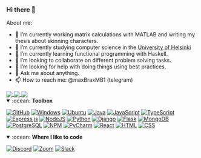 ### Hi there 👋

About me:

- 🔭 I’m currently working matrix calculations with MATLAB and writing my thesis about skinning characters. 
- 🌱 I’m currently studying computer science in the [University of Helsinki](https://www.helsinki.fi/en/computer-science)
- 🌱 I’m currently learning functional programming with Haskell. 
- 👯 I’m looking to collaborate on different problem solving tasks.
- 🤔 I’m looking for help with doing things using best practices. 
- 💬 Ask me about anything.
- 📫 How to reach me: @maxBraxMB1 (telegram)

<a href="https://github-readme-stats.vercel.app/api?username=StrappedGlint13&count_private=true&show_icons=trues">
  <img align="center" src="https://github-readme-stats.vercel.app/api?username=StrappedGlint13&count_private=true&show_icons=trues" />
</a>
<a href="https://github-readme-stats.vercel.app/api/top-langs/?username=StrappedGlint13">
  <img align="center" src="https://github-readme-stats.vercel.app/api/top-langs/?username=StrappedGlint13" />
</a>
<a href="https://github-readme-stats.vercel.app/api/wakatime?username=StrappedGlint13">
  <img align="center" src="https://github-readme-stats.vercel.app/api/wakatime?username=StrappedGlint13" />
</a>

<details open>
<summary>:ocean: <b>Toolbox</b></summary>
<p>
  
[![GitHub](https://img.shields.io/badge/GitHub-181717?style=for-the-badge&logo=GitHub&logoColor=white)]()
[![Windows](https://img.shields.io/badge/Windows-0078D6?style=for-the-badge&logo=Windows&logoColor=white)]()
[![Ubuntu](https://img.shields.io/badge/Ubuntu-E95420?style=for-the-badge&logo=ubuntu&logoColor=white)]()
[![Java](https://img.shields.io/badge/java-%23ED8B00.svg?&style=for-the-badge&logo=java&logoColor=white)]()
[![JavaScript](https://img.shields.io/badge/JavaScript-D8C31A?style=for-the-badge&logo=javascript&logoColor=white)]()
[![TypeScript](https://img.shields.io/badge/TypeScript-007ACC?style=for-the-badge&logo=typescript&logoColor=white)]()
[![Express.js]( https://img.shields.io/badge/Express.js-404D59?style=for-the-badge)]()
[![NodeJS](https://img.shields.io/badge/NodeJS-529f44?style=for-the-badge&logo=node.js&logoColor=white)]()
[![Python](https://img.shields.io/badge/Python-3776AB?style=for-the-badge&logo=python&logoColor=white)]()
[![Django](https://img.shields.io/badge/Django-092E20?style=for-the-badge&logo=django&logoColor=white)]()
[![Flask](https://img.shields.io/badge/Flask-000000?style=for-the-badge&logo=flask&logoColor=white)]()
[![MongoDB](https://img.shields.io/badge/MongoDB-%234ea94b.svg?&style=for-the-badge&logo=mongodb&logoColor=white)]()
[![PostgreSQL](https://img.shields.io/badge/PostgreSQL-336791?style=for-the-badge&logo=PostgreSQL&logoColor=white)]()
[![NPM](https://img.shields.io/badge/NPM-CB3837?style=for-the-badge&logo=NPM&logoColor=white)]()
[![PyCharm](https://img.shields.io/badge/PyCharm-ebe534?style=for-the-badge&logo=pycharm&logoColor=black)]()
[![React](https://img.shields.io/badge/React-1E1E1E?style=for-the-badge&logo=react&logoColor=5DD1F5)]()
[![HTML](https://img.shields.io/badge/HTML-E34F26?style=for-the-badge&logo=html5&logoColor=white)]()
[![CSS](https://img.shields.io/badge/CSS-1572B6?style=for-the-badge&logo=css3&logoColor=white)]()
</p>
</details>

<details open>
<summary>:ocean: <b>Where I like to code</b></summary>
<p>
  
[![Discord](https://img.shields.io/badge/Discord-7289DA?style=for-the-badge&logo=Discord&logoColor=white)]() 
[![Zoom](https://img.shields.io/badge/Zoom-2D8CFF?style=for-the-badge&logo=zoom&logoColor=white)]() 
[![Slack](https://img.shields.io/badge/Slack-4A154B?style=for-the-badge&logo=slack&logoColor=white)]() 
</p>
</details>

